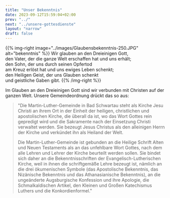 ```yaml
---
title: "Unser Bekenntnis"
date: 2023-09-12T15:59:04+02:00
prev: "../"
next: "../unsere-gottesdienste"
layout: "narrow"
draft: false
---
```

<!-- 
  'image:' bezieht sich auf ein Bild, das als Hauptbild für diese Seite
           Verwendung finden soll. Wenn diese Angabe fehlt, wird im 
           Layout darauf Rücksicht genommen.
  'layout:' Außer dem Standard-Layout 'single' können "left-image" bzw.
           "right-image" ausgewählt werden.           
-->

{{% img-right image="../images/Glaubensbekenntnis-250.JPG" alt="bekenntnis" %}}
Wir glauben an den Dreieinigen Gott,\
den Vater, der die ganze Welt erschaffen hat und uns erhält; \
den Sohn, der uns durch seinen Opfertod \
am Kreuz erlöst hat und uns ewiges Leben schenkt;\
den Heiligen Geist, der uns Glauben schenkt\
und geistliche Gaben gibt.
{{% /img-right %}}

Im Glauben an den Dreieinigen Gott sind wir verbunden mit Christen auf der ganzen Welt. Unsere Gemeindeordnung drückt das so aus:

> "Die Martin-Luther-Gemeinde in Bad Schwartau steht als Kirche Jesu Christi an ihrem Ort in der Einheit der heiligen, christlichen und apostolischen Kirche, die überall da ist, wo das Wort Gottes rein gepredigt wird und die Sakramente nach der Einsetzung Christi verwaltet werden. Sie bezeugt Jesus Christus als den alleinigen Herrn der Kirche und verkündet ihn als Heiland der Welt.
>
> Die Martin-Luther-Gemeinde ist gebunden an die Heilige Schrift Alten und Neuen Testaments als an das unfehlbare Wort Gottes, nach dem alle Lehren und Lehrer der Kirche beurteilt werden sollen. Sie bindet sich daher an die Bekenntnisschriften der Evangelisch-Lutherischen Kirche, weil in ihnen die schriftgemäße Lehre bezeugt ist, nämlich an die drei ökumenischen Symbole (das Apostolische Bekenntnis, das Nizänische Bekenntnis und das Athanasianische Bekenntnis), an die ungeänderte Augsburgische Konfession und ihre Apologie, die Schmalkaldischen Artikel, den Kleinen und Großen Katechismus Luthers und die Konkordienformel."

